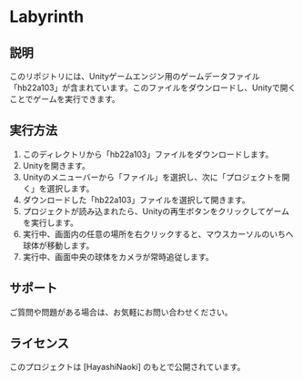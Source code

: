 # Labyrinth

## 説明

このリポジトリには、Unityゲームエンジン用のゲームデータファイル「hb22a103」が含まれています。このファイルをダウンロードし、Unityで開くことでゲームを実行できます。

## 実行方法

1. このディレクトリから「hb22a103」ファイルをダウンロードします。
2. Unityを開きます。
3. Unityのメニューバーから「ファイル」を選択し、次に「プロジェクトを開く」を選択します。
4. ダウンロードした「hb22a103」ファイルを選択して開きます。
5. プロジェクトが読み込まれたら、Unityの再生ボタンをクリックしてゲームを実行します。
6. 実行中、画面内の任意の場所を右クリックすると、マウスカーソルのいちへ球体が移動します。
7. 実行中、画面中央の球体をカメラが常時追従します。

## サポート

ご質問や問題がある場合は、お気軽にお問い合わせください。

## ライセンス

このプロジェクトは [HayashiNaoki] のもとで公開されています。
